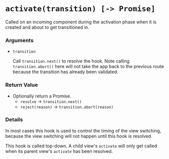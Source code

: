 # `activate(transition) [-> Promise]`

Called on an incoming component during the activation phase when it is created and about to get transitioned in.

### Arguments

- `transition`

  Call `transition.next()` to resolve the hook. Note calling `transition.abort()` here will not take the app back to the previous route because the transition has already been validated.

### Return Value

- Optionally return a Promise.
  - `resolve` -> `transition.next()`
  - `reject(reason)` -> `transition.abort(reason)`

### Details

In most cases this hook is used to control the timing of the view switching, because the view switching will not happen until this hook is resolved.

This hook is called top-down. A child view's `activate` will only get called when its parent view's `activate` has been resolved.
